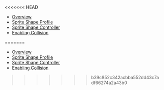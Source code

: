 <<<<<<< HEAD
* [Overview](index.md)
* [Sprite Shape Profile](SSProfile.md)
* [Sprite Shape Controller](SSController.md)
* [Enabling Collision](SSCollision.md)

=======
* [Overview](index.md)
* [Sprite Shape Profile](SSProfile.md)
* [Sprite Shape Controller](SSController.md)
* [Enabling Collision](SSCollision.md)

>>>>>>> b39c852c342acbba552dd43c7adf66274a2a43b0
